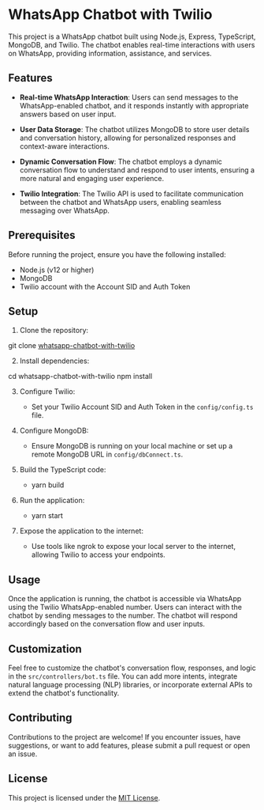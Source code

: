 # WhatsApp Chatbot with Twilio

This project is a WhatsApp chatbot built using Node.js, Express, TypeScript, MongoDB, and Twilio. The chatbot enables real-time interactions with users on WhatsApp, providing information, assistance, and services.

## Features

- **Real-time WhatsApp Interaction**: Users can send messages to the WhatsApp-enabled chatbot, and it responds instantly with appropriate answers based on user input.

- **User Data Storage**: The chatbot utilizes MongoDB to store user details and conversation history, allowing for personalized responses and context-aware interactions.

- **Dynamic Conversation Flow**: The chatbot employs a dynamic conversation flow to understand and respond to user intents, ensuring a more natural and engaging user experience.

- **Twilio Integration**: The Twilio API is used to facilitate communication between the chatbot and WhatsApp users, enabling seamless messaging over WhatsApp.

## Prerequisites

Before running the project, ensure you have the following installed:

- Node.js (v12 or higher)
- MongoDB
- Twilio account with the Account SID and Auth Token

## Setup

1. Clone the repository:

git clone [whatsapp-chatbot-with-twilio](https://github.com/princepatrickbondzie/whatsapp-chatbot-with-twilio.git)

2. Install dependencies:

cd whatsapp-chatbot-with-twilio
npm install

3. Configure Twilio:

   - Set your Twilio Account SID and Auth Token in the `config/config.ts` file.

4. Configure MongoDB:

   - Ensure MongoDB is running on your local machine or set up a remote MongoDB URL in `config/dbConnect.ts`.

5. Build the TypeScript code:

   - yarn build

6. Run the application:

   - yarn start

7. Expose the application to the internet:

   - Use tools like ngrok to expose your local server to the internet, allowing Twilio to access your endpoints.

## Usage

Once the application is running, the chatbot is accessible via WhatsApp using the Twilio WhatsApp-enabled number. Users can interact with the chatbot by sending messages to the number. The chatbot will respond accordingly based on the conversation flow and user inputs.

## Customization

Feel free to customize the chatbot's conversation flow, responses, and logic in the `src/controllers/bot.ts` file. You can add more intents, integrate natural language processing (NLP) libraries, or incorporate external APIs to extend the chatbot's functionality.

## Contributing

Contributions to the project are welcome! If you encounter issues, have suggestions, or want to add features, please submit a pull request or open an issue.

## License

This project is licensed under the [MIT License](LICENSE).
